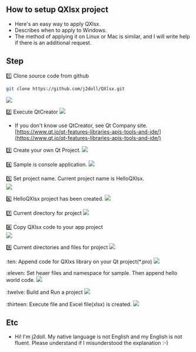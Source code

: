 
## How to setup QXlsx project

- Here's an easy way to apply QXlsx.
- Describes when to apply to Windows.
- The method of applying it on Linux or Mac is similar, and I will write help if there is an additional request.

## Step

:one: Clone source code from github
```sh
git clone https://github.com/j2doll/QXlsx.git
```
![](markdown.data/01.jpg)

:two: Execute QtCreator
![](markdown.data/02.jpg)
  * If you don't know use QtCreator, see Qt Company site. [https://www.qt.io/qt-features-libraries-apis-tools-and-ide/](https://www.qt.io/qt-features-libraries-apis-tools-and-ide/)

:three: Create your own Qt Project.
![](markdown.data/03.jpg)

:four: Sample is console application.
![](markdown.data/04.jpg)

:five: Set project name. Current project name is HelloQXlsx.  
![](markdown.data/05.jpg)

:six: HelloQXlsx project has been created.
![](markdown.data/06.jpg)

:seven: Current directory for project
![](markdown.data/07.jpg)

:eight: Copy QXlsx code to your app project  
![](markdown.data/08.jpg)

:nine: Current directories and files for project
![](markdown.data/09.jpg)

:ten: Append code for QXlxs library on your Qt project(*.pro)
![](markdown.data/10.jpg)

:eleven: Set heaer files and namespace for sample. Then append hello world code.
![](markdown.data/11.jpg)

:twelve: Build and Run a project
![](markdown.data/12.jpg)

:thirteen: Execute file and Excel file(xlsx) is created.
![](markdown.data/13.jpg)

## Etc
* Hi! I'm j2doll. My native language is not English and my English is not fluent. Please understand if I misunderstood the explanation :-)
